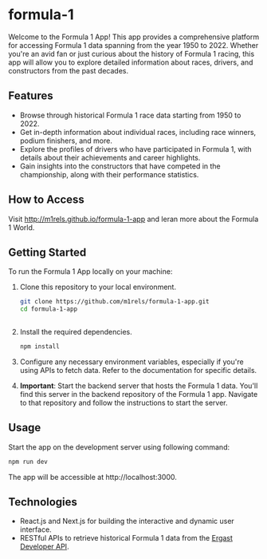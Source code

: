 # formula-1

Welcome to the Formula 1 App! This app provides a comprehensive platform for accessing Formula 1 data spanning from the year 1950 to 2022. Whether you're an avid fan or just curious about the history of Formula 1 racing, this app will allow you to explore detailed information about races, drivers, and constructors from the past decades.

## Features

- Browse through historical Formula 1 race data starting from 1950 to 2022.
- Get in-depth information about individual races, including race winners, podium finishers, and more.
- Explore the profiles of drivers who have participated in Formula 1, with details about their achievements and career highlights.
- Gain insights into the constructors that have competed in the championship, along with their performance statistics.

## How to Access

Visit http://m1rels.github.io/formula-1-app and leran more about the Formula 1 World.

## Getting Started

To run the Formula 1 App locally on your machine:

1. Clone this repository to your local environment.

   ```bash
   git clone https://github.com/m1rels/formula-1-app.git
   cd formula-1-app
  
2. Install the required dependencies.

   ```bash
   npm install

3. Configure any necessary environment variables, especially if you're using APIs to fetch data. Refer to the documentation for specific details.

4. **Important**: Start the backend server that hosts the Formula 1 data. You'll find this server in the backend repository of the Formula 1 app. Navigate to that repository and follow the instructions to start the server.

## Usage

Start the app on the development server using following command:

  ```bash
  npm run dev
```

The app will be accessible at http://localhost:3000.

## Technologies 

- React.js and Next.js for building the interactive and dynamic user interface.
- RESTful APIs to retrieve historical Formula 1 data from the [Ergast Developer API](http://ergast.com/mrd/).
  
